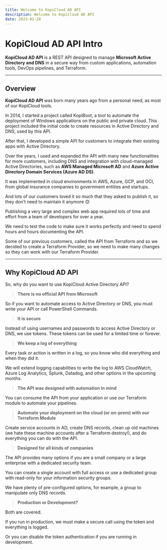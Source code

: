 ```yaml
---
title: Welcome to KopiCloud AD API
description: Welcome to KopiCloud AD API
date: 2023-02-28
---
```


# KopiCloud AD API Intro

**KopiCloud AD API** is a REST API designed to manage **Microsoft Active Directory and DNS** in a secure way from custom applications, automation tools, DevOps pipelines, and Terraform.

----

## Overview

**KopiCloud AD API** was born many years ago from a personal need, as most of our KopiCloud tools. 

In 2014, I started a project called KopiBoot, a tool to automate the deployment of Windows applications on the public and private cloud. This project included the initial code to create resources in Active Directory and DNS, used by this API.

After that, I developed a simple API for customers to integrate their existing apps with Active Directory.

Over the years, I used and expanded the API with many new functionalities for more customers, including DNS and integration with cloud-managed Active Directories, such as **AWS Managed Microsoft AD** and **Azure Active Directory Domain Services (Azure AD DS)**. 

It was implemented in cloud environments in AWS, Azure, GCP, and OCI, from global insurance companies to government entities and startups. 

And lots of our customers loved it so much that they asked to publish it, so they don’t need to maintain it anymore 😊

Publishing a very large and complex web app required lots of time and effort from a team of developers for over a year. 

We need to test the code to make sure it works perfectly and need to spend hours and hours documenting the API. 

Some of our previous customers, called the API from Terraform and so we decided to create a Terraform Provider, so we need to make many changes so they can work with our Terraform Provider.

----

## Why KopiCloud AD API

So, why do you want to use KopiCloud Active Directory API? 

> **There is no official API from Microsoft**

So if you want to automate access to Active Directory or DNS, you must write your API or call PowerShell Commands.

> **It is secure**

Instead of using usernames and passwords to access Active Directory or DNS, we use tokens. 
These tokens can be used for a limited time or forever. 

> **We keep a log of everything**

Every task or action is written in a log, so you know who did everything and when they did it. 

We will extend logging capabilities to write the log to AWS CloudWatch, Azure Log Analytics, Splunk, Datadog, and other options in the upcoming months.

> **The API was designed with automation in mind**

You can consume the API from your application or use our Terraform module to automate your pipelines.

> **Automate your deployment on the cloud (or on-prem) with our Terraform Module**

Create service accounts in AD, create DNS records, clean up old machines (we hate these machine accounts after a Terraform destroy!), and do everything you can do with the API.

> **Designed for all kinds of companies**

The API provides many options if you are a small company or a large enterprise with a dedicated security team. 

You can create a single account with full access or use a dedicated group with read-only for your information security groups.

We have plenty of pre-configured options, for example, a group to manipulate only DNS records.

> **Production or Development?**

Both are covered. 

If you run in production, we must make a secure call using the token and everything is logged. 

Or you can disable the token authentication if you are running in development.
